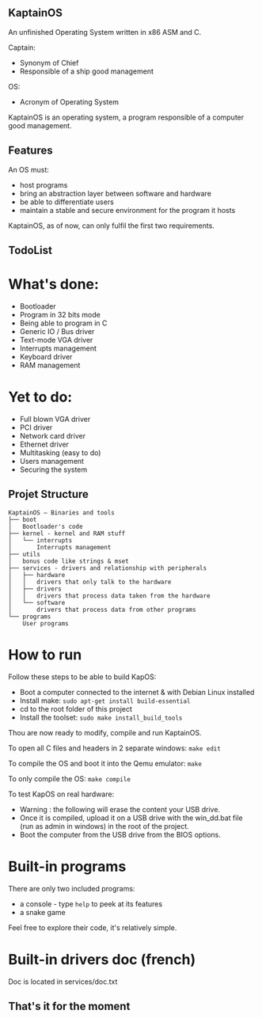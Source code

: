 ## KaptainOS

An unfinished Operating System written in x86 ASM and C.

Captain:
* Synonym of Chief
* Responsible of a ship good management

OS:
* Acronym of Operating System

KaptainOS is an operating system, a program responsible of a computer good management.

## Features

An OS must:
* host programs
* bring an abstraction layer between software and hardware
* be able to differentiate users
* maintain a stable and secure environment for the program it hosts

KaptainOS, as of now, can only fulfil the first two requirements.

## TodoList

# What's done:
* Bootloader
* Program in 32 bits mode
* Being able to program in C
* Generic IO / Bus driver
* Text-mode VGA driver
* Interrupts management
* Keyboard driver
* RAM management


# Yet to do:
* Full blown VGA driver
* PCI driver
* Network card driver
* Ethernet driver
* Multitasking (easy to do)
* Users management
* Securing the system

## Projet Structure
```
KaptainOS – Binaries and tools
├── boot
│   Bootloader's code
├── kernel - kernel and RAM stuff
│   └── interrupts
│       Interrupts management
├── utils
│   bonus code like strings & mset
├── services - drivers and relationship with peripherals
│	├── hardware
│	│   drivers that only talk to the hardware
│	├── drivers
│	│   drivers that process data taken from the hardware
│	└── software
│		drivers that process data from other programs
└── programs
    User programs
```
# How to run

Follow these steps to be able to build KapOS:
* Boot a computer connected to the internet & with Debian Linux installed
* Install make: `sudo apt-get install build-essential`
* cd to the root folder of this project
* Install the toolset: `sudo make install_build_tools`

Thou are now ready to modify, compile and run KaptainOS.

To open all C files and headers in 2 separate windows:
`make edit`

To compile the OS and boot it into the Qemu emulator:
`make`

To only compile the OS:
`make compile`

To test KapOS on real hardware:
* Warning : the following will erase the content your USB drive.
* Once it is compiled, upload it on a USB drive with the win_dd.bat file (run as admin in windows) in the root of the project.
* Boot the computer from the USB drive from the BIOS options.

# Built-in programs

There are only two included programs:
* a console - type `help` to peek at its features
* a snake game

Feel free to explore their code, it's relatively simple.

# Built-in drivers doc (french)

Doc is located in services/doc.txt

## That's it for the moment
